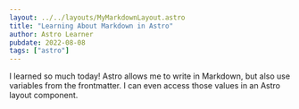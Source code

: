 ```yaml
---
layout: ../../layouts/MyMarkdownLayout.astro
title: "Learning About Markdown in Astro"
author: Astro Learner
pubdate: 2022-08-08
tags: ["astro"]
---
```

I learned so much today! Astro allows me to write in Markdown, but also use variables from the frontmatter. I can even access those values in an Astro layout component.